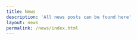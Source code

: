 ```yaml
---
title: News
description: 'All news posts can be found here'
layout: news
permalink: /news/index.html
---
```

